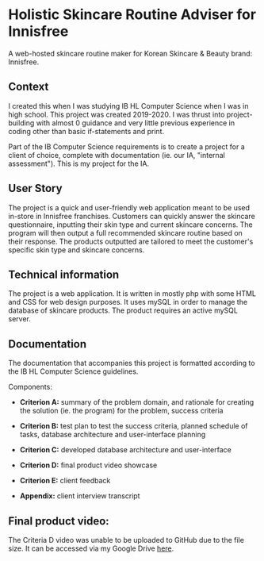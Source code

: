 # Holistic Skincare Routine Adviser for Innisfree

A web-hosted skincare routine maker for Korean Skincare & Beauty brand: Innisfree.

## Context

I created this when I was studying IB HL Computer Science when I was in high school. This project was created 2019-2020. I was thrust into project-building with almost 0 guidance and very little previous experience in coding other than basic if-statements and print.

Part of the IB Computer Science requirements is to create a project for a client of choice, complete with documentation (ie. our IA, "internal assessment"). This is my project for the IA.

## User Story

The project is a quick and user-friendly web application meant to be used in-store in Innisfree franchises. Customers can quickly answer the skincare questionnaire, inputting their skin type and current skincare concerns. The program will then output a full recommended skincare routine based on their response. The products outputted are tailored to meet the customer's specific skin type and skincare concerns.

## Technical information

The project is a web application. It is written in mostly php with some HTML and CSS for web design purposes. It uses mySQL in order to manage the database of skincare products. The product requires an active mySQL server.

## Documentation

The documentation that accompanies this project is formatted according to the IB HL Computer Science guidelines.

Components:

-   **Criterion A:** summary of the problem domain, and rationale for creating the solution (ie. the program) for the problem, success criteria

-   **Criterion B:** test plan to test the success criteria, planned schedule of tasks, database architecture and user-interface planning

-   **Criterion C:** developed database architecture and user-interface

-   **Criterion D:** final product video showcase

-   **Criterion E:** client feedback

-   **Appendix:** client interview transcript

## Final product video:

The Criteria D video was unable to be uploaded to GitHub due to the file size. It can be accessed via my Google Drive [here](https://www.youtube.com/watch?v=FNYVVFBOOJw).
